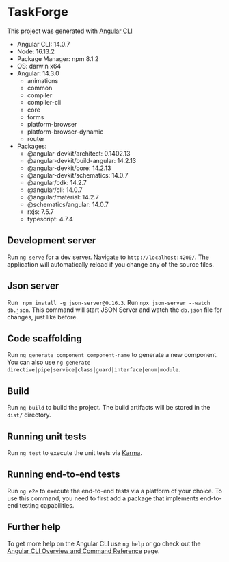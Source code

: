 # TaskForge

This project was generated with [Angular CLI](https://github.com/angular/angular-cli)

- Angular CLI: 14.0.7
- Node: 16.13.2
- Package Manager: npm 8.1.2 
- OS: darwin x64
- Angular: 14.3.0
  - animations
  - common
  - compiler
  - compiler-cli
  - core
  - forms
  - platform-browser
  - platform-browser-dynamic
  - router
- Packages:
  - @angular-devkit/architect: 0.1402.13
  - @angular-devkit/build-angular: 14.2.13
  - @angular-devkit/core: 14.2.13
  - @angular-devkit/schematics: 14.0.7
  - @angular/cdk: 14.2.7
  - @angular/cli: 14.0.7
  - @angular/material: 14.2.7
  - @schematics/angular: 14.0.7
  - rxjs: 7.5.7
  - typescript: 4.7.4

## Development server

Run `ng serve` for a dev server. Navigate to `http://localhost:4200/`. The application will automatically reload if you change any of the source files.

## Json server
Run ` npm install -g json-server@0.16.3`.
Run `npx json-server --watch db.json`. This command will start JSON Server and watch the `db.json` file for changes, just like before. 

## Code scaffolding

Run `ng generate component component-name` to generate a new component. You can also use `ng generate directive|pipe|service|class|guard|interface|enum|module`.

## Build

Run `ng build` to build the project. The build artifacts will be stored in the `dist/` directory.

## Running unit tests

Run `ng test` to execute the unit tests via [Karma](https://karma-runner.github.io).

## Running end-to-end tests

Run `ng e2e` to execute the end-to-end tests via a platform of your choice. To use this command, you need to first add a package that implements end-to-end testing capabilities.

## Further help

To get more help on the Angular CLI use `ng help` or go check out the [Angular CLI Overview and Command Reference](https://angular.io/cli) page.
